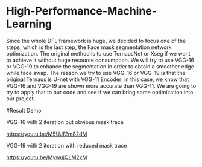 # High-Performance-Machine-Learning
Since the whole DFL framework is huge, we decided to focus one of the steps, which is
the last step, the Face mask segmentation network optimization. The original method is to use
TernausNet or Xseg if we want to achieve it without huge resource consumption. We will try to
use VGG-16 or VGG-19 to enhance the segmentation in order to obtain a smoother edge while
face swap. The reason we try to use VGG-16 or VGG-19 is that the original Ternaus is U-net
with VGG-11 Encoder; in this case, we know that VGG-16 and VGG-19 are shown more
accurate than VGG-11. We are going to try to apply that to our code and see if we can bring
some optimization into our project.

#Result Demo

VGG-16 with 2 iteration but obvious mask trace

https://youtu.be/M5UJf2m82dM

VGG-19 with 2 iteration with reduced mask trace

https://youtu.be/MywujQLM2xM
